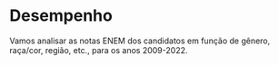 # Desempenho 
Vamos analisar as notas ENEM dos candidatos em função de gênero, raça/cor, região, etc., para os anos 2009-2022.
